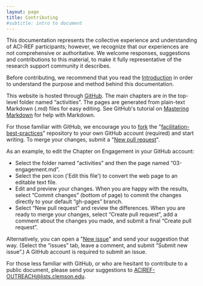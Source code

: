 ```yaml
---
layout: page
title: Contributing
#subtitle: intro to document
---
```


This documentation represents the collective experience and understanding 
of ACI-REF participants; however, we recognize that our experiences are 
not comprehensive or authoritative. We welcome responses, suggestions and 
contributions to this material, to make it fully representative of the 
research support community it describes.  

Before contributing, we recommend that 
you read the [Introduction](http://aci-ref.github.io/facilitation_best_practices/introduction) in 
order to understand the purpose and method behind this documentation.  

This website is hosted through [GitHub](https://github.com/aci-ref/facilitation_best_practices). 
The main chapters are in the top-level folder named “activities”. The pages are generated from 
plain-text Markdown (.md) files for easy editing. See GitHub's tutorial on [Mastering Markdown](https://guides.github.com/features/mastering-markdown/) for help with Markdown.

For those familiar with GitHub, we encourage you to [fork](https://help.github.com/articles/fork-a-repo/) 
the "[facilitation-best-practices](https://github.com/aci-ref/facilitation_best_practices)" repository to your own GitHub account (required) and start writing. To merge your changes, submit a "[New pull request](https://help.github.com/articles/creating-a-pull-request/)".

As an example, to edit the Chapter on Engagement in your GitHub account: 
* Select the folder named “activities” and then the page named “03-engagement.md”. 
* Select the pen icon ('Edit this file') to convert the web page to an editable text file. 
* Edit and preview your changes. When you are happy with the results, select “Commit changes” (bottom of page) to commit the changes directly to your default “gh-pages” branch. 
* Select “New pull request” and review the differences. When you are ready to merge your changes, select “Create pull request”, add a comment about the changes you made, and submit a final “Create pull request”. 

Alternatively, you can open a "[New issue](https://help.github.com/articles/creating-an-issue/)" and send your suggestion that way.  (Select the “issues” tab, leave a comment, and submit “Submit new issue”.)  A GitHub account is required to submit an issue.

For those less familiar with GitHub, or who are hesitant to contribute to a public document, please send your suggestions to ACIREF-OUTREACH@lists.clemson.edu.
